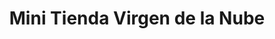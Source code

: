 ---
title: "Mini Tienda Virgen de la Nube"
url: /el-tambo/mini-tienda-virgen-de-la-nube/
shop: tienda rural
---